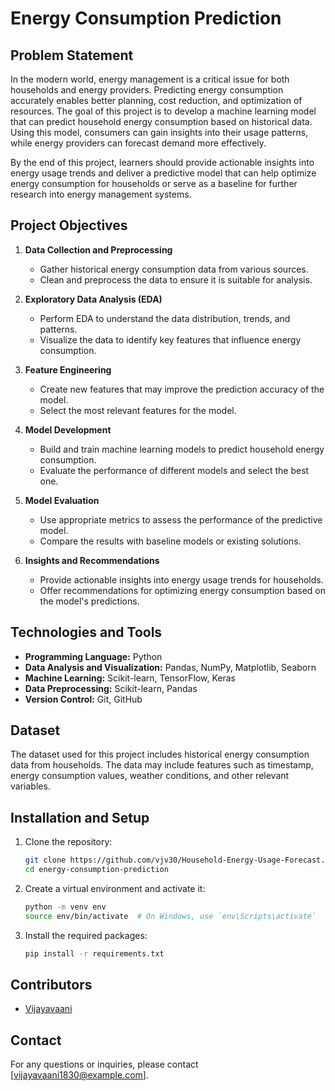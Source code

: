 # Energy Consumption Prediction

## Problem Statement

In the modern world, energy management is a critical issue for both households and energy providers. Predicting energy consumption accurately enables better planning, cost reduction, and optimization of resources. The goal of this project is to develop a machine learning model that can predict household energy consumption based on historical data. Using this model, consumers can gain insights into their usage patterns, while energy providers can forecast demand more effectively.

By the end of this project, learners should provide actionable insights into energy usage trends and deliver a predictive model that can help optimize energy consumption for households or serve as a baseline for further research into energy management systems.

## Project Objectives

1. **Data Collection and Preprocessing**
   - Gather historical energy consumption data from various sources.
   - Clean and preprocess the data to ensure it is suitable for analysis.

2. **Exploratory Data Analysis (EDA)**
   - Perform EDA to understand the data distribution, trends, and patterns.
   - Visualize the data to identify key features that influence energy consumption.

3. **Feature Engineering**
   - Create new features that may improve the prediction accuracy of the model.
   - Select the most relevant features for the model.

4. **Model Development**
   - Build and train machine learning models to predict household energy consumption.
   - Evaluate the performance of different models and select the best one.

5. **Model Evaluation**
   - Use appropriate metrics to assess the performance of the predictive model.
   - Compare the results with baseline models or existing solutions.

6. **Insights and Recommendations**
   - Provide actionable insights into energy usage trends for households.
   - Offer recommendations for optimizing energy consumption based on the model's predictions.

## Technologies and Tools

- **Programming Language:** Python
- **Data Analysis and Visualization:** Pandas, NumPy, Matplotlib, Seaborn
- **Machine Learning:** Scikit-learn, TensorFlow, Keras
- **Data Preprocessing:** Scikit-learn, Pandas
- **Version Control:** Git, GitHub

## Dataset

The dataset used for this project includes historical energy consumption data from households. The data may include features such as timestamp, energy consumption values, weather conditions, and other relevant variables.

## Installation and Setup

1. Clone the repository:
   ```bash
   git clone https://github.com/vjv30/Household-Energy-Usage-Forecast.git
   cd energy-consumption-prediction
   ```

2. Create a virtual environment and activate it:
   ```bash
   python -m venv env
   source env/bin/activate  # On Windows, use `env\Scripts\activate`
   ```

3. Install the required packages:
   ```bash
   pip install -r requirements.txt
   ```

## Contributors

- [Vijayavaani](https://github.com/vjv30/Household-Energy-Usage-Forecast)


## Contact

For any questions or inquiries, please contact [vijayavaani1830@example.com].
